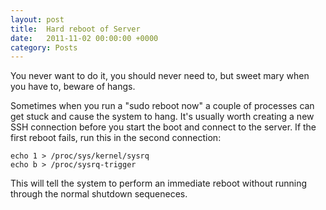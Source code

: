 ```yaml
---
layout: post
title:  Hard reboot of Server
date:   2011-11-02 00:00:00 +0000
category: Posts
---
```


You never want to do it, you should never need to, but sweet mary when you have to, beware of hangs.

Sometimes when you run a "sudo reboot now" a couple of processes can get stuck and cause the system to hang. It's usually worth creating a new SSH connection before you start the boot and connect to the server. If the first reboot fails, run this in the second connection:

```
echo 1 > /proc/sys/kernel/sysrq
echo b > /proc/sysrq-trigger
```

This will tell the system to perform an immediate reboot without running through the normal shutdown sequeneces.